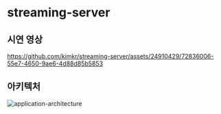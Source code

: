 # streaming-server

## 시연 영상
https://github.com/kimkr/streaming-server/assets/24910429/72836006-55e7-4650-9ae6-4d88d85b5853

## 아키텍처
![application-architecture](https://github.com/kimkr/streaming-server/assets/24910429/65bc8b94-6e7a-450a-ae1f-74040ece9548)

